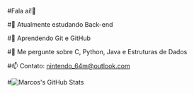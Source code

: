 #Fala aí!👋

#🔭 Atualmente estudando Back-end

#🌱 Aprendendo Git e GitHub

#💬 Me pergunte sobre C, Python, Java e Estruturas de Dados

#📫 Contato: [nintendo_64m@outlook.com](mailto:nintendo_64m@outlook.com)

#![Marcos's GitHub Stats](https://github-readme-stats.vercel.app/api?username=m-m-legend&show_icons=true&theme=dracula)


<!--
**m-m-legend/m-m-legend** is a ✨ _special_ ✨ repository because its `README.md` (this file) appears on your GitHub profile.

Here are some ideas to get you started:

- 🔭 I’m currently working on ...
- 🌱 I’m currently learning ...
- 👯 I’m looking to collaborate on ...
- 🤔 I’m looking for help with ...
- 💬 Ask me about ...
- 📫 How to reach me: ...
- 😄 Pronouns: ...
- ⚡ Fun fact: ...
-->
